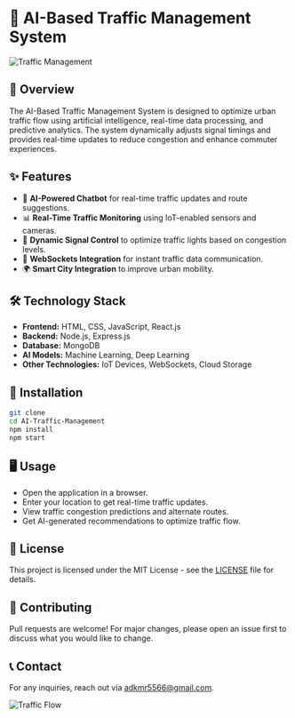 # 🚦 AI-Based Traffic Management System

![Traffic Management](https://via.placeholder.com/800x300.png?text=AI+Traffic+Management)

## 📌 Overview
The AI-Based Traffic Management System is designed to optimize urban traffic flow using artificial intelligence, real-time data processing, and predictive analytics. The system dynamically adjusts signal timings and provides real-time updates to reduce congestion and enhance commuter experiences.

## ✨ Features
- 🤖 **AI-Powered Chatbot** for real-time traffic updates and route suggestions.
- 📊 **Real-Time Traffic Monitoring** using IoT-enabled sensors and cameras.
- 🔄 **Dynamic Signal Control** to optimize traffic lights based on congestion levels.
- 📡 **WebSockets Integration** for instant traffic data communication.
- 🌍 **Smart City Integration** to improve urban mobility.

## 🛠 Technology Stack
- **Frontend:** HTML, CSS, JavaScript, React.js
- **Backend:** Node.js, Express.js
- **Database:** MongoDB
- **AI Models:** Machine Learning, Deep Learning
- **Other Technologies:** IoT Devices, WebSockets, Cloud Storage

## 📂 Installation
```bash
git clone 
cd AI-Traffic-Management
npm install
npm start
```

## 🖥️ Usage
- Open the application in a browser.
- Enter your location to get real-time traffic updates.
- View traffic congestion predictions and alternate routes.
- Get AI-generated recommendations to optimize traffic flow.

## 📜 License
This project is licensed under the MIT License - see the [LICENSE](LICENSE) file for details.

## 🤝 Contributing
Pull requests are welcome! For major changes, please open an issue first to discuss what you would like to change.

## 📞 Contact
For any inquiries, reach out via [adkmr5566@gmail.com](mailto:email@example.com).

![Traffic Flow](https://via.placeholder.com/600x200.png?text=Smart+Traffic+Flow)
